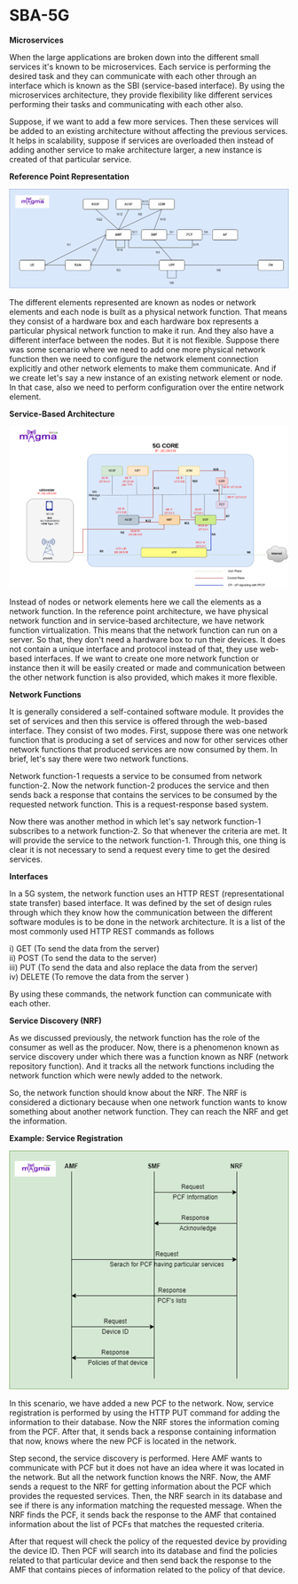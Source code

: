 # SBA-5G

**Microservices** 

When the large applications are broken down into the different small services it's known to be microservices. Each service is performing the desired task and they can communicate with each other through an interface which is known as the SBI (service-based interface). By using the microservices architecture, they provide flexibility like different services performing their tasks and communicating with each other also. 

Suppose, if we want to add a few more services. Then these services will be added to an existing architecture without affecting the previous services. It helps in scalability, suppose if services are overloaded then instead of adding another service to make architecture larger, a new instance is created of that particular service. 



**Reference Point Representation**

![](/SBA_RPA.drawio.png)

The different elements represented are known as nodes or network elements and each node is built as a physical network function. That means they consist of a hardware box and each hardware box represents a particular physical network function to make it run. And they also have a different interface between the nodes. But it is not flexible. Suppose there was some scenario where we need to add one more physical network function then we need to configure the network element connection explicitly and other network elements to make them communicate. And if we create let's say a new instance of an existing network element or node. In that case, also we need to perform configuration over the entire network element. 



**Service-Based Architecture** 

![](/SBA_5Garchitecture.png)

Instead of nodes or network elements here we call the elements as a network function. In the reference point architecture, we have physical network function and in service-based architecture, we have network function virtualization. This means that the network function can run on a server. So that, they don't need a hardware box to run their devices. It does not contain a unique interface and protocol instead of that, they use web-based interfaces. 
If we want to create one more network function or instance then it will be easily created or made and communication between the other network function is also provided, which makes it more flexible.



**Network Functions**

It is generally considered a self-contained software module. It provides the set of services and then this service is offered through the web-based interface. They consist of two modes. First, suppose there was one network function that is producing a set of services and now for other services other network functions that produced services are now consumed by them. In brief, let's say there were two network functions. 

Network function-1 requests a service to be consumed from network function-2. Now the network function-2 produces the service and then sends back a response that contains the services to be consumed by the requested network function. This is a request-response based system.

Now there was another method in which let's say network function-1 subscribes to a network function-2. So that whenever the criteria are met. It will provide the service to the network function-1. Through this, one thing is clear it is not necessary to send a request every time to get the desired services. 


**Interfaces**

In a 5G system, the network function uses an HTTP REST (representational state transfer) based interface. It was defined by the set of design rules through which they know how the communication between the different software modules is to be done in the network architecture. It is a list of the most commonly used HTTP REST commands as follows 

i) GET (To send the data from the server) <br />
ii) POST (To send the data to the server)<br />
iii) PUT (To send the data and also replace the data from the server) <br />
iv) DELETE (To remove the data from the server )<br />

By using these commands, the network function can communicate with each other. 



**Service Discovery (NRF)**

As we discussed previously, the network function has the role of the consumer as well as the producer. Now, there is a phenomenon known as service discovery under which there was a function known as NRF (network repository function). And it tracks all the network functions including the network function which were newly added to the network.

So, the network function should know about the NRF. The NRF is considered a dictionary because when one network function wants to know something about another network function. They can reach the NRF and get the information. 

**Example: Service Registration**

![](/SBA_ServiceReg.drawio.png)

In this scenario, we have added a new PCF to the network. Now, service registration is performed by using the HTTP PUT command for adding the information to their database. Now the NRF stores the information coming from the PCF. After that, it sends back a response containing information that now, knows where the new PCF is located in the network. 

Step second, the service discovery is performed. Here AMF wants to communicate with PCF but it does not have an idea where it was located in the network. But all the network function knows the NRF. Now, the AMF sends a request to the NRF for getting information about the PCF which provides the requested services. Then, the NRF search in its database and see if there is any information matching the requested message. 
When the NRF finds the PCF, it sends back the response to the AMF that contained information about the list of PCFs that matches the requested criteria. 

After that request will check the policy of the requested device by providing the device ID. Then PCF will search into its database and find the policies related to that particular device and then send back the response to the AMF that contains pieces of information related to the policy of that device.
